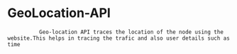 # GeoLocation-API

              Geo-location API traces the location of the node using the website.This helps in tracing the trafic and also user details such as time
